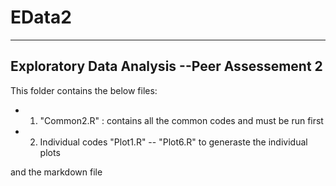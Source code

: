 EData2
======

---
 Exploratory Data Analysis --Peer Assessement 2
 ---

This folder contains the below files: 


- 1.  "Common2.R" : contains all the common codes and must be run first
- 2. Individual codes "Plot1.R" -- "Plot6.R" to generaste the individual plots

and the markdown file
